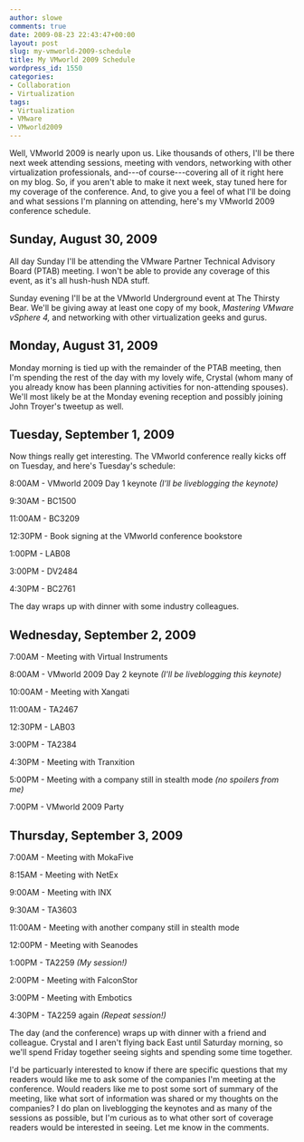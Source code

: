 ```yaml
---
author: slowe
comments: true
date: 2009-08-23 22:43:47+00:00
layout: post
slug: my-vmworld-2009-schedule
title: My VMworld 2009 Schedule
wordpress_id: 1550
categories:
- Collaboration
- Virtualization
tags:
- Virtualization
- VMware
- VMworld2009
---
```


Well, VMworld 2009 is nearly upon us. Like thousands of others, I'll be there next week attending sessions, meeting with vendors, networking with other virtualization professionals, and---of course---covering all of it right here on my blog. So, if you aren't able to make it next week, stay tuned here for my coverage of the conference. And, to give you a feel of what I'll be doing and what sessions I'm planning on attending, here's my VMworld 2009 conference schedule.

## Sunday, August 30, 2009

All day Sunday I'll be attending the VMware Partner Technical Advisory Board (PTAB) meeting. I won't be able to provide any coverage of this event, as it's all hush-hush NDA stuff.

Sunday evening I'll be at the VMworld Underground event at The Thirsty Bear. We'll be giving away at least one copy of my book, _Mastering VMware vSphere 4,_ and networking with other virtualization geeks and gurus.

## Monday, August 31, 2009

Monday morning is tied up with the remainder of the PTAB meeting, then I'm spending the rest of the day with my lovely wife, Crystal (whom many of you already know has been planning activities for non-attending spouses). We'll most likely be at the Monday evening reception and possibly joining John Troyer's tweetup as well.

## Tuesday, September 1, 2009

Now things really get interesting. The VMworld conference really kicks off on Tuesday, and here's Tuesday's schedule:

8:00AM - VMworld 2009 Day 1 keynote _(I'll be liveblogging the keynote)_  

9:30AM - BC1500  

11:00AM - BC3209  

12:30PM - Book signing at the VMworld conference bookstore  

1:00PM - LAB08  

3:00PM - DV2484  

4:30PM - BC2761

The day wraps up with dinner with some industry colleagues.

## Wednesday, September 2, 2009

7:00AM - Meeting with Virtual Instruments  

8:00AM - VMworld 2009 Day 2 keynote _(I'll be liveblogging this keynote)_  

10:00AM - Meeting with Xangati  

11:00AM - TA2467  

12:30PM - LAB03  

3:00PM - TA2384  

4:30PM - Meeting with Tranxition  

5:00PM - Meeting with a company still in stealth mode _(no spoilers from me)_  

7:00PM - VMworld 2009 Party

## Thursday, September 3, 2009

7:00AM - Meeting with MokaFive  

8:15AM - Meeting with NetEx  

9:00AM - Meeting with INX  

9:30AM - TA3603  

11:00AM - Meeting with another company still in stealth mode  

12:00PM - Meeting with Seanodes  

1:00PM - TA2259 _(My session!)_  

2:00PM - Meeting with FalconStor  

3:00PM - Meeting with Embotics  

4:30PM - TA2259 again _(Repeat session!)_

The day (and the conference) wraps up with dinner with a friend and colleague. Crystal and I aren't flying back East until Saturday morning, so we'll spend Friday together seeing sights and spending some time together.

I'd be particuarly interested to know if there are specific questions that my readers would like me to ask some of the companies I'm meeting at the conference. Would readers like me to post some sort of summary of the meeting, like what sort of information was shared or my thoughts on the companies? I do plan on liveblogging the keynotes and as many of the sessions as possible, but I'm curious as to what other sort of coverage readers would be interested in seeing. Let me know in the comments.
